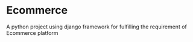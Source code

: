 # Ecommerce
A  python project using django  framework for fulfilling the requirement of  Ecommerce platform
